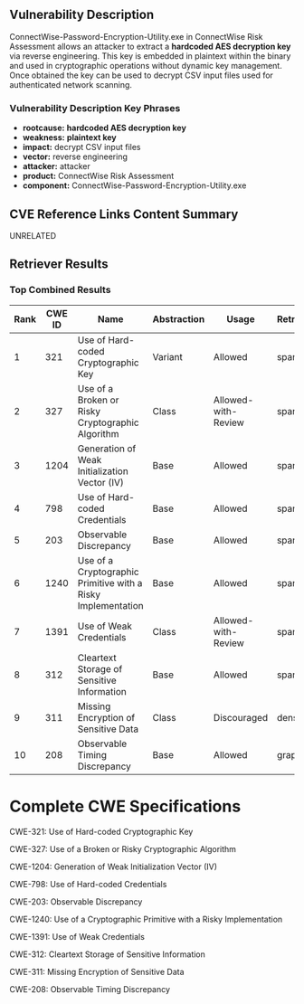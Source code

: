 ## Vulnerability Description
ConnectWise-Password-Encryption-Utility.exe in ConnectWise Risk Assessment allows an attacker to extract a **hardcoded AES decryption key** via reverse engineering. This key is embedded in plaintext within the binary and used in cryptographic operations without dynamic key management. Once obtained the key can be used to decrypt CSV input files used for authenticated network scanning.

### Vulnerability Description Key Phrases
- **rootcause:** **hardcoded AES decryption key**
- **weakness:** **plaintext key**
- **impact:** decrypt CSV input files
- **vector:** reverse engineering
- **attacker:** attacker
- **product:** ConnectWise Risk Assessment
- **component:** ConnectWise-Password-Encryption-Utility.exe

## CVE Reference Links Content Summary
UNRELATED

## Retriever Results

### Top Combined Results

| Rank | CWE ID | Name | Abstraction | Usage  | Retrievers | Individual Scores |
|------|--------|------|-------------|-------|------------|-------------------|
| 1 | 321 | Use of Hard-coded Cryptographic Key | Variant | Allowed | sparse | 0.469 |
| 2 | 327 | Use of a Broken or Risky Cryptographic Algorithm | Class | Allowed-with-Review | sparse | 0.390 |
| 3 | 1204 | Generation of Weak Initialization Vector (IV) | Base | Allowed | sparse | 0.364 |
| 4 | 798 | Use of Hard-coded Credentials | Base | Allowed | sparse | 0.344 |
| 5 | 203 | Observable Discrepancy | Base | Allowed | sparse | 0.337 |
| 6 | 1240 | Use of a Cryptographic Primitive with a Risky Implementation | Base | Allowed | sparse | 0.326 |
| 7 | 1391 | Use of Weak Credentials | Class | Allowed-with-Review | sparse | 0.309 |
| 8 | 312 | Cleartext Storage of Sensitive Information | Base | Allowed | sparse | 0.304 |
| 9 | 311 | Missing Encryption of Sensitive Data | Class | Discouraged | dense | 0.627 |
| 10 | 208 | Observable Timing Discrepancy | Base | Allowed | graph | 0.003 |



# Complete CWE Specifications

CWE-321: Use of Hard-coded Cryptographic Key

CWE-327: Use of a Broken or Risky Cryptographic Algorithm

CWE-1204: Generation of Weak Initialization Vector (IV)

CWE-798: Use of Hard-coded Credentials

CWE-203: Observable Discrepancy

CWE-1240: Use of a Cryptographic Primitive with a Risky Implementation

CWE-1391: Use of Weak Credentials

CWE-312: Cleartext Storage of Sensitive Information

CWE-311: Missing Encryption of Sensitive Data

CWE-208: Observable Timing Discrepancy